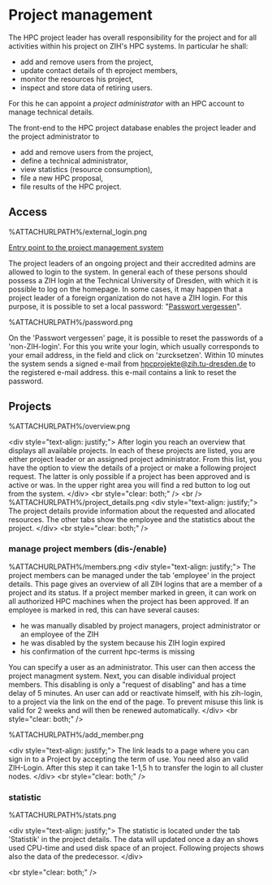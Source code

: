 # Project management

The HPC project leader has overall responsibility for the project and
for all activities within his project on ZIH's HPC systems. In
particular he shall:

-   add and remove users from the project,
-   update contact details of th eproject members,
-   monitor the resources his project,
-   inspect and store data of retiring users.

For this he can appoint a *project administrator* with an HPC account to
manage technical details.

The front-end to the HPC project database enables the project leader and
the project administrator to

-   add and remove users from the project,
-   define a technical administrator,
-   view statistics (resource consumption),
-   file a new HPC proposal,
-   file results of the HPC project.

## Access

<span class="twiki-macro IMAGE" type="frame" align="right"
caption="password" width="100">%ATTACHURLPATH%/external_login.png</span>

[Entry point to the project management system](https://hpcprojekte.zih.tu-dresden.de/managers)

The project leaders of an ongoing project and their accredited admins
are allowed to login to the system. In general each of these persons
should possess a ZIH login at the Technical University of Dresden, with
which it is possible to log on the homepage. In some cases, it may
happen that a project leader of a foreign organization do not have a ZIH
login. For this purpose, it is possible to set a local password:
"[Passwort vergessen](https://hpcprojekte.zih.tu-dresden.de/managers/members/missingPassword)".

<span class="twiki-macro IMAGE" type="frame" align="right" caption="password reset"
width="100">%ATTACHURLPATH%/password.png</span>

On the 'Passwort vergessen' page, it is possible to reset the
passwords of a 'non-ZIH-login'. For this you write your login, which
usually corresponds to your email address, in the field and click on
'zurcksetzen'. Within 10 minutes the system sends a signed e-mail from
<hpcprojekte@zih.tu-dresden.de> to the registered e-mail address. this
e-mail contains a link to reset the password.

## Projects

<span class="twiki-macro IMAGE" type="frame" align="right"
caption="projects overview"
width="100">%ATTACHURLPATH%/overview.png</span>

\<div style="text-align: justify;"> After login you reach an overview
that displays all available projects. In each of these projects are
listed, you are either project leader or an assigned project
administrator. From this list, you have the option to view the details
of a project or make a following project request. The latter is only
possible if a project has been approved and is active or was. In the
upper right area you will find a red button to log out from the system.
\</div> \<br style="clear: both;" /> \<br /> <span
class="twiki-macro IMAGE" type="frame" align="right"
caption="project details"
width="100">%ATTACHURLPATH%/project_details.png</span> \<div
style="text-align: justify;"> The project details provide information
about the requested and allocated resources. The other tabs show the
employee and the statistics about the project. \</div> \<br
style="clear: both;" />

### manage project members (dis-/enable)

<span class="twiki-macro IMAGE" type="frame" align="right"
caption="project members" width="100">%ATTACHURLPATH%/members.png</span>
\<div style="text-align: justify;"> The project members can be managed
under the tab 'employee' in the project details. This page gives an
overview of all ZIH logins that are a member of a project and its
status. If a project member marked in green, it can work on all
authorized HPC machines when the project has been approved. If an
employee is marked in red, this can have several causes:

-   he was manually disabled by project managers, project administrator
    or an employee of the ZIH
-   he was disabled by the system because his ZIH login expired
-   his confirmation of the current hpc-terms is missing

You can specify a user as an administrator. This user can then access
the project managment system. Next, you can disable individual project
members. This disabling is only a "request of disabling" and has a time
delay of 5 minutes. An user can add or reactivate himself, with his
zih-login, to a project via the link on the end of the page. To prevent
misuse this link is valid for 2 weeks and will then be renewed
automatically. \</div> \<br style="clear: both;" />

<span class="twiki-macro IMAGE" type="frame" align="right"
caption="add member" width="100">%ATTACHURLPATH%/add_member.png</span>

\<div style="text-align: justify;"> The link leads to a page where you
can sign in to a Project by accepting the term of use. You need also an
valid ZIH-Login. After this step it can take 1-1,5 h to transfer the
login to all cluster nodes. \</div> \<br style="clear: both;" />

### statistic

<span class="twiki-macro IMAGE" type="frame" align="right"
caption="project statistic" width="100">%ATTACHURLPATH%/stats.png</span>

\<div style="text-align: justify;"> The statistic is located under the
tab 'Statistik' in the project details. The data will updated once a day
an shows used CPU-time and used disk space of an project. Following
projects shows also the data of the predecessor. \</div>

\<br style="clear: both;" />
